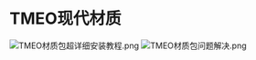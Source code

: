 # TMEO现代材质

![TMEO材质包超详细安装教程.png](https://github.com/MineGraphCN/ImageLib/blob/main/MGCD/images/instructions/TMEO材质包超详细安装教程.png)
![TMEO材质包问题解决.png](https://github.com/MineGraphCN/ImageLib/blob/main/MGCD/images/instructions/TMEO材质包问题解决.png)
